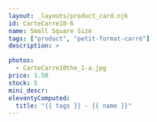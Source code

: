 ```yaml
---
layout: _layouts/product_card.njk
id: CarteCarre10-6
name: Small Square Size
tags: ["product", "petit-format-carré"]
description: >

photos:
  - CarteCarre10the_1-a.jpg
price: 1.50
stock: 5
mini_descr:
eleventyComputed:
  title: "{{ tags }} - {{ name }}"
---
```

